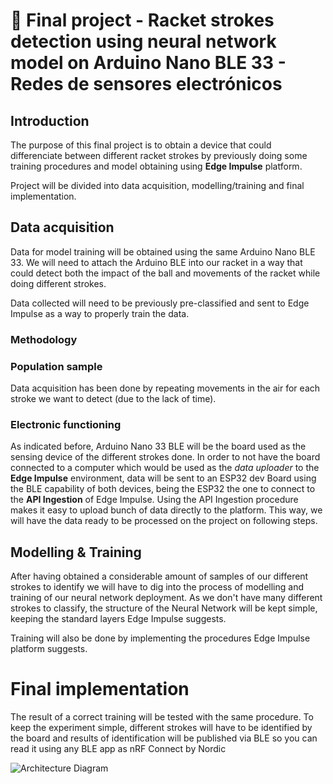 # 🧪 Final project - Racket strokes detection using neural network model on Arduino Nano BLE 33 - Redes de sensores electrónicos

## Introduction

The purpose of this final project is to obtain a device that could differenciate between different racket strokes by previously doing some training procedures and model obtaining using  **Edge Impulse** platform. 

Project will be divided into data acquisition, modelling/training and final implementation.

## Data acquisition

Data for model training will be obtained using the same Arduino Nano BLE 33. We will need to attach the Arduino BLE into our racket in a way that could detect both the impact of the ball and movements of the racket while doing different strokes.

Data collected will need to be previously pre-classified and sent to Edge Impulse as a way to properly train the data.

### Methodology

### Population sample

Data acquisition has been done by repeating movements in the air for each stroke we want to detect (due to the lack of time).

### Electronic functioning

As indicated before, Arduino Nano 33 BLE will be the board used as the sensing device of the different strokes done. In order to not have the board connected to a computer which would be used as the *data uploader* to the **Edge Impulse** environment, data will be sent to an ESP32 dev Board using the BLE capability of both devices, being the ESP32 the one to connect to the **API Ingestion** of Edge Impulse. Using  the API Ingestion procedure makes it easy to upload bunch of data directly to the platform.
This way, we will have the data ready to be processed on the project on following steps.

## Modelling & Training

After having obtained a considerable amount of samples of our different strokes to identify we will have to dig into the process of modelling and training of our neural network deployment. As we don't have many different strokes to classify, the structure of the Neural Network will be kept simple, keeping the standard layers Edge Impulse suggests. 

Training will also be done by implementing the procedures Edge Impulse platform suggests.

# Final implementation

The result of a correct training will be tested with the same procedure. To keep the experiment simple, different strokes will have to be identified by the board and results of identification will be published via BLE so you can read it using any BLE app as nRF Connect by Nordic


![Architecture Diagram](https://i.ibb.co/JR2d2mvY/image.png "Configuration on racket to obtain movements")